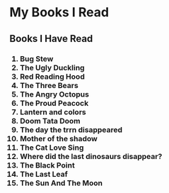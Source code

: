 <!DOCTYPE html>
<html>
  <head>
    
  </head>
  <body>
    <div id="learning_material">
      <h1>My Books I Read</h1>
      <div id="Ahmed">
              <h2>Books I Have Read</h2>
              <div id="Shady">
              <ol>
              <h3>
              <li>Bug Stew</li>
               <li>The Ugly Duckling</li>
               <li>Red Reading Hood</li>
               <li>The Three Bears</li>
               <li>The Angry Octopus</li>
               <li>The Proud Peacock</li>
               <li>Lantern and colors</li>
               <li>Doom Tata Doom</li>
               <li>The day the trrn disappeared</li>
               <li>Mother of the shadow</li>
               <li>The Cat Love Sing</li>
               <li>Where did the last dinosaurs disappear?</li>
               <li>The Black Point</li>
               <li>The Last Leaf</li>
               <li>The Sun And The Moon</li>
              </h3>
              </ol>
               
                
  </body>
</html>
  </body>
